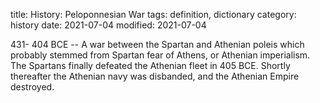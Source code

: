 title: History: Peloponnesian War
tags: definition, dictionary
category: history
date: 2021-07-04
modified: 2021-07-04



 431-
404 BCE
 -- A war between the
Spartan and Athenian poleis which probably stemmed from Spartan fear
of Athens, or Athenian imperialism. The Spartans finally defeated
the Athenian fleet in 405 BCE.
 Shortly thereafter the Athenian
navy was disbanded, and the Athenian Empire destroyed.





